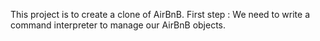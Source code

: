 This project is to create a clone of AirBnB.
First step : We need to write a command interpreter to manage our AirBnB objects.
